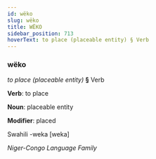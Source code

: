 ```yaml
---
id: wëko
slug: wëko
title: WËKO
sidebar_position: 713
hoverText: to place (placeable entity) § Verb
---
```


### wëko

*to place (placeable entity)* **§** Verb

**Verb**: to place

**Noun**: placeable entity

**Modifier**: placed

Swahili -weka [weka]

*Niger-Congo Language Family*